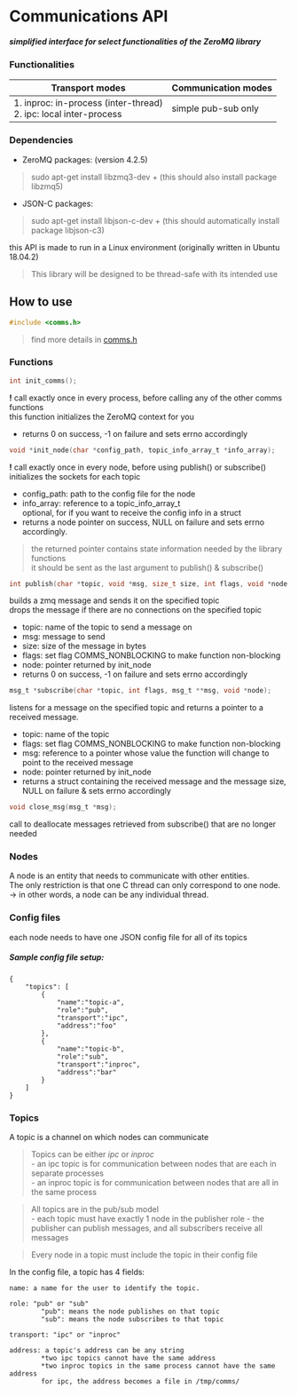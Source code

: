 # Communications API
##### simplified interface for select functionalities of the ZeroMQ library

### Functionalities

| Transport modes | Communication modes |
| ---- | ---- |
| 1. inproc: in-process (inter-thread) <br>2. ipc: local inter-process | simple pub-sub only|

### Dependencies
+ ZeroMQ packages: (version 4.2.5)<br>
>sudo apt-get install libzmq3-dev
	+ (this should also install package libzmq5)
+ JSON-C packages:<br>
>sudo apt-get install libjson-c-dev
	+ (this should automatically install package libjson-c3)

this API is made to run in a Linux environment (originally written in Ubuntu 18.04.2)

>This library will be designed to be thread-safe with its intended use

## How to use

```c
#include <comms.h>
```

>find more details in [comms.h](https://github.com/sbroboticsteam/2019-2020-IARRC/blob/julie-comms-api/comms-api/include/comms.h)

### Functions
	
```c
int init_comms();
```
**!** call exactly once in every process, before calling any of the other comms functions<br>
this function initializes the ZeroMQ context for you
+ returns 0 on success, -1 on failure and sets errno accordingly

```c
void *init_node(char *config_path, topic_info_array_t *info_array);
```
 
**!** call exactly once in every node, before using publish() or subscribe()<br>
initializes the sockets for each topic
+ config_path: path to the config file for the node<br>
+ info_array: reference to a topic_info_array_t<br>
optional, for if you want to receive the config info in a struct
+ returns a node pointer on success, NULL on failure and sets errno accordingly.
>the returned pointer contains state information needed by the library functions<br>
>it should be sent as the last argument to publish() & subscribe()

```c
int publish(char *topic, void *msg, size_t size, int flags, void *node);
```
builds a zmq message and sends it on the specified topic
<br>drops the message if there are no connections on the specified topic
+ topic: name of the topic to send a message on
+ msg: message to send
+ size: size of the message in bytes
+ flags: set flag COMMS_NONBLOCKING to make function non-blocking
+ node: pointer returned by init_node
+ returns 0 on success, -1 on failure and sets errno accordingly
```c
msg_t *subscribe(char *topic, int flags, msg_t **msg, void *node);
```
listens for a message on the specified topic and returns a pointer to a received
message.
+ topic: name of the topic
+ flags: set flag COMMS_NONBLOCKING to make function non-blocking
+ msg: reference to a pointer whose value the function will change to point to the received message
+ node: pointer returned by init_node
+ returns a struct containing the received message and the message size, NULL on failure & sets errno accordingly
```c
void close_msg(msg_t *msg);
```
call to deallocate messages retrieved from subscribe() that are no longer needed

### Nodes
	
A node is an entity that needs to communicate with other entities. <br>
The only restriction is that one C thread can only correspond to one node. <br>
-> in other words, a node can be any individual thread.

### Config files

each node needs to have one JSON config file for all of its topics
##### Sample config file setup:
```
{
	"topics": [
		{
			"name":"topic-a",
			"role":"pub",
			"transport":"ipc",
			"address":"foo"
		},
		{
			"name":"topic-b",
			"role":"sub",
			"transport":"inproc",
			"address":"bar"
		}
	]
}
```
### Topics

A topic is a channel on which nodes can communicate
 
>	Topics can be either *ipc* or *inproc*<br>
		- an ipc topic is for communication between nodes that are each in separate processes<br>
		- an inproc topic is for communication between nodes that are all in the same process

>	All topics are in the pub/sub model<br>
		- each topic must have exactly 1 node in the publisher role
		- the publisher can publish messages, and all subscribers receive all messages

> Every node in a topic must include the topic in their config file

In the config file, a topic has 4 fields:

	name: a name for the user to identify the topic. 

	role: "pub" or "sub"
			"pub": means the node publishes on that topic
			"sub": means the node subscribes to that topic

	transport: "ipc" or "inproc"

	address: a topic's address can be any string
			*two ipc topics cannot have the same address
			*two inproc topics in the same process cannot have the same address
			for ipc, the address becomes a file in /tmp/comms/
